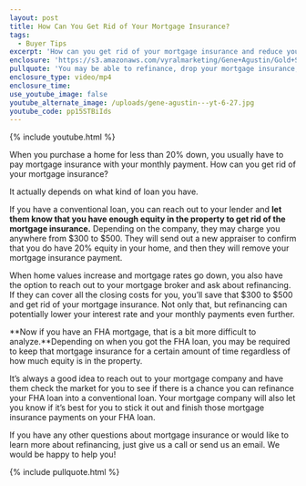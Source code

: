```yaml
---
layout: post
title: How Can You Get Rid of Your Mortgage Insurance?
tags:
  - Buyer Tips
excerpt: 'How can you get rid of your mortgage insurance and reduce your monthly payments? Depending on what kind of loan you have, there are a few different options.'
enclosure: 'https://s3.amazonaws.com/vyralmarketing/Gene+Agustin/Gold+Star+Mortgage+Financial+Get+rid+of+your+PMI.mp4'
pullquote: 'You may be able to refinance, drop your mortgage insurance, and get a lower interest rate!'
enclosure_type: video/mp4
enclosure_time:
use_youtube_image: false
youtube_alternate_image: /uploads/gene-agustin---yt-6-27.jpg
youtube_code: pp15STBiIds
---
```



{% include youtube.html %}

When you purchase a home for less than 20% down, you usually have to pay mortgage insurance with your monthly payment. How can you get rid of your mortgage insurance?

It actually depends on what kind of loan you have.

If you have a conventional loan, you can reach out to your lender and **let them know that you have enough equity in the property to get rid of the mortgage insurance.** Depending on the company, they may charge you anywhere from $300 to $500. They will send out a new appraiser to confirm that you do have 20% equity in your home, and then they will remove your mortgage insurance payment.

When home values increase and mortgage rates go down, you also have the option to reach out to your mortgage broker and ask about refinancing. If they can cover all the closing costs for you, you’ll save that $300 to $500 and get rid of your mortgage insurance. Not only that, but refinancing can potentially lower your interest rate and your monthly payments even further.

**Now if you have an FHA mortgage, that is a bit more difficult to analyze.**Depending on when you got the FHA loan, you may be required to keep that mortgage insurance for a certain amount of time regardless of how much equity is in the property.

It’s always a good idea to reach out to your mortgage company and have them check the market for you to see if there is a chance you can refinance your FHA loan into a conventional loan. Your mortgage company will also let you know if it’s best for you to stick it out and finish those mortgage insurance payments on your FHA loan.

If you have any other questions about mortgage insurance or would like to learn more about refinancing, just give us a call or send us an email. We would be happy to help you!

{% include pullquote.html %}